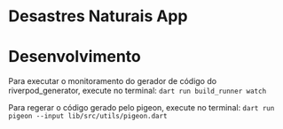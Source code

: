 # Desastres Naturais App


# Desenvolvimento
Para executar o monitoramento do gerador de código do riverpod_generator, execute no terminal:
```dart run build_runner watch```

Para regerar o código gerado pelo pigeon, execute no terminal:
```dart run pigeon --input lib/src/utils/pigeon.dart```